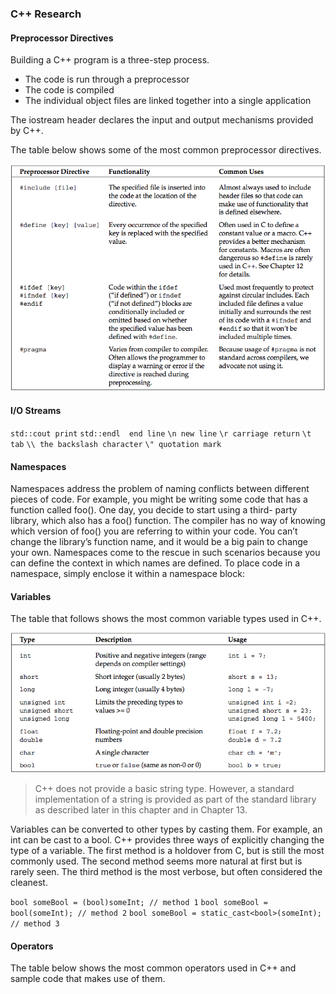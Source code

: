 ### C++ Research

#### Preprocessor Directives

Building a C++ program is a three-step process.

* The code is run through a preprocessor
* The code is compiled
* The individual object files are linked together into a single application

The iostream header declares the input and output mechanisms provided by C++.

The table below shows some of the most common preprocessor directives.

<img src="images/preprocessor_directives.png" alt="">

#### I/O Streams

`std::cout print`
`std::endl  end line`
`\n new line`
`\r carriage return`
`\t tab`
`\\ the backslash character`
`\" quotation mark`

#### Namespaces


Namespaces address the problem of naming conflicts between different pieces of code. For example, you might be writing some code that has a function called foo(). One day, you decide to start using a third- party library, which also has a foo() function. The compiler has no way of knowing which version of foo() you are referring to within your code. You can’t change the library’s function name, and it would be a big pain to change your own.
Namespaces come to the rescue in such scenarios because you can define the context in which names are defined. To place code in a namespace, simply enclose it within a namespace block:

#### Variables

The table that follows shows the most common variable types used in C++.

<img src="images/variable_types.png" alt="">

> C++ does not provide a basic string type. However, a standard implementation of a string is provided as part of the standard library as described later in this chapter and in Chapter 13.

Variables can be converted to other types by casting them. For example, an int can be cast to a bool. C++ provides three ways of explicitly changing the type of a variable. The first method is a holdover from C, but is still the most commonly used. The second method seems more natural at first but is rarely seen. The third method is the most verbose, but often considered the cleanest.

`bool someBool = (bool)someInt; // method 1`
`bool someBool = bool(someInt); // method 2`
`bool someBool = static_cast<bool>(someInt); // method 3`


#### Operators

The table below shows the most common operators used in C++ and sample code that makes use of them.

<img src="images/operators" alt="">
